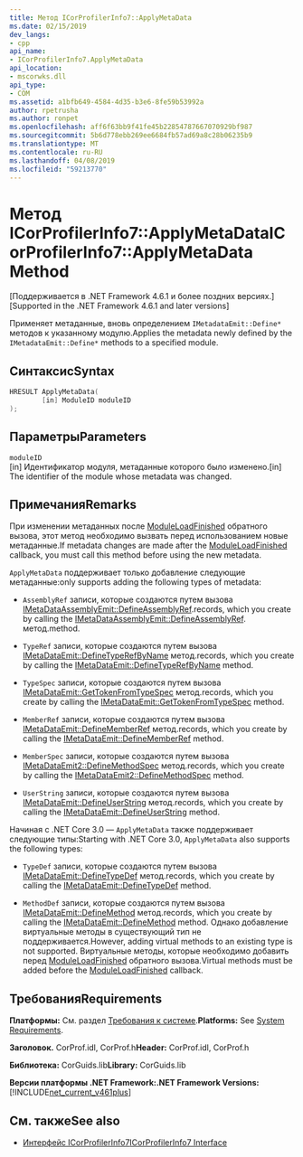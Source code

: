 ```yaml
---
title: Метод ICorProfilerInfo7::ApplyMetaData
ms.date: 02/15/2019
dev_langs:
- cpp
api_name:
- ICorProfilerInfo7.ApplyMetaData
api_location:
- mscorwks.dll
api_type:
- COM
ms.assetid: a1bfb649-4584-4d35-b3e6-8fe59b53992a
author: rpetrusha
ms.author: ronpet
ms.openlocfilehash: aff6f63bb9f41fe45b22854787667070929bf987
ms.sourcegitcommit: 5b6d778ebb269ee6684fb57ad69a8c28b06235b9
ms.translationtype: MT
ms.contentlocale: ru-RU
ms.lasthandoff: 04/08/2019
ms.locfileid: "59213770"
---
```

# <a name="icorprofilerinfo7applymetadata-method"></a><span data-ttu-id="d2f44-102">Метод ICorProfilerInfo7::ApplyMetaData</span><span class="sxs-lookup"><span data-stu-id="d2f44-102">ICorProfilerInfo7::ApplyMetaData Method</span></span>
<span data-ttu-id="d2f44-103">[Поддерживается в .NET Framework 4.6.1 и более поздних версиях.]</span><span class="sxs-lookup"><span data-stu-id="d2f44-103">[Supported in the .NET Framework 4.6.1 and later versions]</span></span>  
  
 <span data-ttu-id="d2f44-104">Применяет метаданные, вновь определением `IMetadataEmit::Define*` методов к указанному модулю.</span><span class="sxs-lookup"><span data-stu-id="d2f44-104">Applies the metadata newly defined by the `IMetadataEmit::Define*` methods to a specified module.</span></span>  
  
## <a name="syntax"></a><span data-ttu-id="d2f44-105">Синтаксис</span><span class="sxs-lookup"><span data-stu-id="d2f44-105">Syntax</span></span>  
  
```cpp
HRESULT ApplyMetaData(  
        [in] ModuleID moduleID  
);  
```  
  
## <a name="parameters"></a><span data-ttu-id="d2f44-106">Параметры</span><span class="sxs-lookup"><span data-stu-id="d2f44-106">Parameters</span></span>  
 `moduleID`  
 <span data-ttu-id="d2f44-107">[in] Идентификатор модуля, метаданные которого было изменено.</span><span class="sxs-lookup"><span data-stu-id="d2f44-107">[in] The identifier of the module whose metadata was changed.</span></span>  
  
## <a name="remarks"></a><span data-ttu-id="d2f44-108">Примечания</span><span class="sxs-lookup"><span data-stu-id="d2f44-108">Remarks</span></span>  
 <span data-ttu-id="d2f44-109">При изменении метаданных после [ModuleLoadFinished](../../../../docs/framework/unmanaged-api/profiling/icorprofilercallback-moduleloadfinished-method.md) обратного вызова, этот метод необходимо вызвать перед использованием новые метаданные.</span><span class="sxs-lookup"><span data-stu-id="d2f44-109">If metadata changes are made after the [ModuleLoadFinished](../../../../docs/framework/unmanaged-api/profiling/icorprofilercallback-moduleloadfinished-method.md) callback, you must call this method before using the new metadata.</span></span>  
  
 `ApplyMetaData` <span data-ttu-id="d2f44-110">поддерживает только добавление следующие метаданные:</span><span class="sxs-lookup"><span data-stu-id="d2f44-110">only supports adding the following types of metadata:</span></span>  
  
-   `AssemblyRef` <span data-ttu-id="d2f44-111">записи, которые создаются путем вызова [IMetaDataAssemblyEmit::DefineAssemblyRef](../../../../docs/framework/unmanaged-api/metadata/imetadataassemblyemit-defineassemblyref-method.md).</span><span class="sxs-lookup"><span data-stu-id="d2f44-111">records, which you create by calling the [IMetaDataAssemblyEmit::DefineAssemblyRef](../../../../docs/framework/unmanaged-api/metadata/imetadataassemblyemit-defineassemblyref-method.md).</span></span> <span data-ttu-id="d2f44-112">метод.</span><span class="sxs-lookup"><span data-stu-id="d2f44-112">method.</span></span>  
  
-   `TypeRef` <span data-ttu-id="d2f44-113">записи, которые создаются путем вызова [IMetaDataEmit::DefineTypeRefByName](../../../../docs/framework/unmanaged-api/metadata/imetadataemit-definetyperefbyname-method.md) метод.</span><span class="sxs-lookup"><span data-stu-id="d2f44-113">records, which you create by calling the [IMetaDataEmit::DefineTypeRefByName](../../../../docs/framework/unmanaged-api/metadata/imetadataemit-definetyperefbyname-method.md) method.</span></span>  
  
-   `TypeSpec` <span data-ttu-id="d2f44-114">записи, которые создаются путем вызова [IMetaDataEmit::GetTokenFromTypeSpec](../../../../docs/framework/unmanaged-api/metadata/imetadataemit-gettokenfromtypespec-method.md) метод.</span><span class="sxs-lookup"><span data-stu-id="d2f44-114">records, which you create by calling the [IMetaDataEmit::GetTokenFromTypeSpec](../../../../docs/framework/unmanaged-api/metadata/imetadataemit-gettokenfromtypespec-method.md) method.</span></span>  
  
-   `MemberRef` <span data-ttu-id="d2f44-115">записи, которые создаются путем вызова [IMetaDataEmit::DefineMemberRef](../../../../docs/framework/unmanaged-api/metadata/imetadataemit-definememberref-method.md) метод.</span><span class="sxs-lookup"><span data-stu-id="d2f44-115">records, which you create by calling the [IMetaDataEmit::DefineMemberRef](../../../../docs/framework/unmanaged-api/metadata/imetadataemit-definememberref-method.md) method.</span></span>  
  
-   `MemberSpec` <span data-ttu-id="d2f44-116">записи, которые создаются путем вызова [IMetaDataEmit2::DefineMethodSpec](../../../../docs/framework/unmanaged-api/metadata/imetadataemit2-definemethodspec-method.md) метод.</span><span class="sxs-lookup"><span data-stu-id="d2f44-116">records, which you create by calling the [IMetaDataEmit2::DefineMethodSpec](../../../../docs/framework/unmanaged-api/metadata/imetadataemit2-definemethodspec-method.md) method.</span></span>  
  
-   `UserString` <span data-ttu-id="d2f44-117">записи, которые создаются путем вызова [IMetaDataEmit::DefineUserString](../../../../docs/framework/unmanaged-api/metadata/imetadataemit-defineuserstring-method.md) метод.</span><span class="sxs-lookup"><span data-stu-id="d2f44-117">records, which you create by calling the [IMetaDataEmit::DefineUserString](../../../../docs/framework/unmanaged-api/metadata/imetadataemit-defineuserstring-method.md) method.</span></span>  

<span data-ttu-id="d2f44-118">Начиная с .NET Core 3.0 — `ApplyMetaData` также поддерживает следующие типы:</span><span class="sxs-lookup"><span data-stu-id="d2f44-118">Starting with .NET Core 3.0, `ApplyMetaData` also supports the following types:</span></span>

- `TypeDef` <span data-ttu-id="d2f44-119">записи, которые создаются путем вызова [IMetaDataEmit::DefineTypeDef](../../../../docs/framework/unmanaged-api/metadata/imetadataemit-definetypedef-method.md) метод.</span><span class="sxs-lookup"><span data-stu-id="d2f44-119">records, which you create by calling the [IMetaDataEmit::DefineTypeDef](../../../../docs/framework/unmanaged-api/metadata/imetadataemit-definetypedef-method.md) method.</span></span>

- `MethodDef` <span data-ttu-id="d2f44-120">записи, которые создаются путем вызова [IMetaDataEmit::DefineMethod](../../../../docs/framework/unmanaged-api/metadata/imetadataemit-definemethod-method.md) метод.</span><span class="sxs-lookup"><span data-stu-id="d2f44-120">records, which you create by calling the [IMetaDataEmit::DefineMethod](../../../../docs/framework/unmanaged-api/metadata/imetadataemit-definemethod-method.md) method.</span></span> <span data-ttu-id="d2f44-121">Однако добавление виртуальные методы в существующий тип не поддерживается.</span><span class="sxs-lookup"><span data-stu-id="d2f44-121">However, adding virtual methods to an existing type is not supported.</span></span> <span data-ttu-id="d2f44-122">Виртуальные методы, которые необходимо добавить перед [ModuleLoadFinished](../../../../docs/framework/unmanaged-api/profiling/icorprofilercallback-moduleloadfinished-method.md) обратного вызова.</span><span class="sxs-lookup"><span data-stu-id="d2f44-122">Virtual methods must be added before the [ModuleLoadFinished](../../../../docs/framework/unmanaged-api/profiling/icorprofilercallback-moduleloadfinished-method.md) callback.</span></span>

## <a name="requirements"></a><span data-ttu-id="d2f44-123">Требования</span><span class="sxs-lookup"><span data-stu-id="d2f44-123">Requirements</span></span>  
 <span data-ttu-id="d2f44-124">**Платформы:** См. раздел [Требования к системе](../../../../docs/framework/get-started/system-requirements.md).</span><span class="sxs-lookup"><span data-stu-id="d2f44-124">**Platforms:** See [System Requirements](../../../../docs/framework/get-started/system-requirements.md).</span></span>  
  
 <span data-ttu-id="d2f44-125">**Заголовок.** CorProf.idl, CorProf.h</span><span class="sxs-lookup"><span data-stu-id="d2f44-125">**Header:** CorProf.idl, CorProf.h</span></span>  
  
 <span data-ttu-id="d2f44-126">**Библиотека:** CorGuids.lib</span><span class="sxs-lookup"><span data-stu-id="d2f44-126">**Library:** CorGuids.lib</span></span>  
  
 **<span data-ttu-id="d2f44-127">Версии платформы .NET Framework:</span><span class="sxs-lookup"><span data-stu-id="d2f44-127">.NET Framework Versions:</span></span>** [!INCLUDE[net_current_v461plus](../../../../includes/net-current-v461plus-md.md)]  
  
## <a name="see-also"></a><span data-ttu-id="d2f44-128">См. также</span><span class="sxs-lookup"><span data-stu-id="d2f44-128">See also</span></span>

- [<span data-ttu-id="d2f44-129">Интерфейс ICorProfilerInfo7</span><span class="sxs-lookup"><span data-stu-id="d2f44-129">ICorProfilerInfo7 Interface</span></span>](../../../../docs/framework/unmanaged-api/profiling/icorprofilerinfo7-interface.md)
